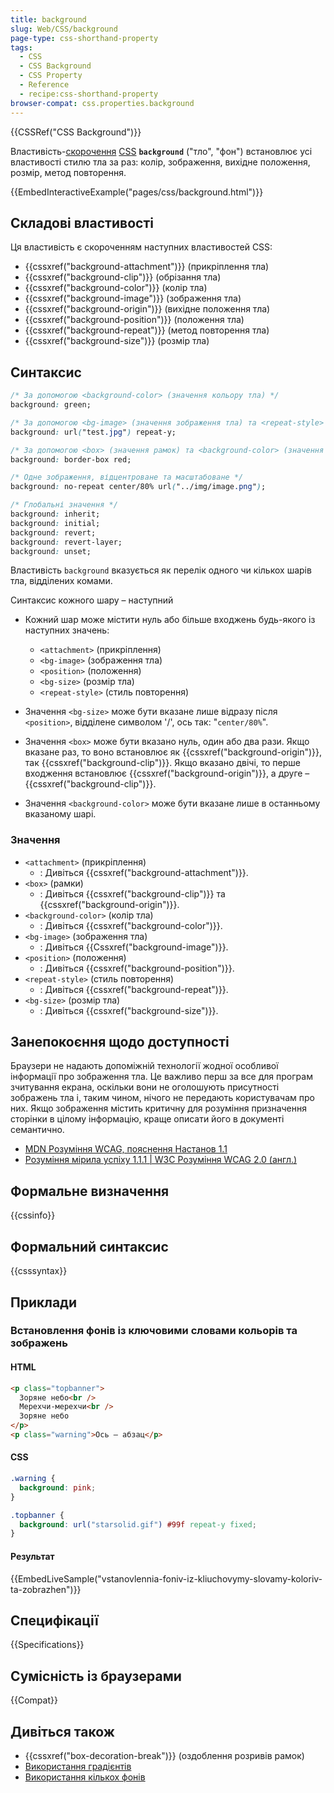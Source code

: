 ```yaml
---
title: background
slug: Web/CSS/background
page-type: css-shorthand-property
tags:
  - CSS
  - CSS Background
  - CSS Property
  - Reference
  - recipe:css-shorthand-property
browser-compat: css.properties.background
---
```


{{CSSRef("CSS Background")}}

Властивість-[скорочення](/uk/docs/Web/CSS/Shorthand_properties) [CSS](/uk/docs/Web/CSS) **`background`** ("тло", "фон") встановлює усі властивості стилю тла за раз: колір, зображення, вихідне положення, розмір, метод повторення.

{{EmbedInteractiveExample("pages/css/background.html")}}

## Складові властивості

Ця властивість є скороченням наступних властивостей CSS:

- {{cssxref("background-attachment")}} (прикріплення тла)
- {{cssxref("background-clip")}} (обрізання тла)
- {{cssxref("background-color")}} (колір тла)
- {{cssxref("background-image")}} (зображення тла)
- {{cssxref("background-origin")}} (вихідне положення тла)
- {{cssxref("background-position")}} (положення тла)
- {{cssxref("background-repeat")}} (метод повторення тла)
- {{cssxref("background-size")}} (розмір тла)

## Синтаксис

```css
/* За допомогою <background-color> (значення кольору тла) */
background: green;

/* За допомогою <bg-image> (значення зображення тла) та <repeat-style> (значення стилю повторення) */
background: url("test.jpg") repeat-y;

/* За допомогою <box> (значення рамок) та <background-color> (значення кольору тла) */
background: border-box red;

/* Одне зображення, відцентроване та масштабоване */
background: no-repeat center/80% url("../img/image.png");

/* Глобальні значення */
background: inherit;
background: initial;
background: revert;
background: revert-layer;
background: unset;
```

Властивість `background` вказується як перелік одного чи кількох шарів тла, відділених комами.

Синтаксис кожного шару – наступний

- Кожний шар може містити нуль або більше входжень будь-якого із наступних значень:

  - `<attachment>` (прикріплення)
  - `<bg-image>` (зображення тла)
  - `<position>` (положення)
  - `<bg-size>` (розмір тла)
  - `<repeat-style>` (стиль повторення)

- Значення `<bg-size>` може бути вказане лише відразу після `<position>`, відділене символом '/', ось так: "`center/80%`".
- Значення `<box>` може бути вказано нуль, один або два рази. Якщо вказане раз, то воно встановлює як {{cssxref("background-origin")}}, так {{cssxref("background-clip")}}. Якщо вказано двічі, то перше входження встановлює {{cssxref("background-origin")}}, а друге – {{cssxref("background-clip")}}.
- Значення `<background-color>` може бути вказане лише в останньому вказаному шарі.

### Значення

- `<attachment>` (прикріплення)
  - : Дивіться {{cssxref("background-attachment")}}.
- `<box>` (рамки)
  - : Дивіться {{cssxref("background-clip")}} та {{cssxref("background-origin")}}.
- `<background-color>` (колір тла)
  - : Дивіться {{cssxref("background-color")}}.
- `<bg-image>` (зображення тла)
  - : Дивіться {{Cssxref("background-image")}}.
- `<position>` (положення)
  - : Дивіться {{cssxref("background-position")}}.
- `<repeat-style>` (стиль повторення)
  - : Дивіться {{cssxref("background-repeat")}}.
- `<bg-size>` (розмір тла)
  - : Дивіться {{cssxref("background-size")}}.

## Занепокоєння щодо доступності

Браузери не надають допоміжній технології жодної особливої інформації про зображення тла. Це важливо перш за все для програм зчитування екрана, оскільки вони не оголошують присутності зображень тла і, таким чином, нічого не передають користувачам про них. Якщо зображення містить критичну для розуміння призначення сторінки в цілому інформацію, краще описати його в документі семантично.

- [MDN Розуміння WCAG, пояснення Настанов 1.1](/uk/docs/Web/Accessibility/Understanding_WCAG/Perceivable#guideline_1.1_%e2%80%94_providing_text_alternatives_for_non-text_content)
- [Розуміння мірила успіху 1.1.1 | W3C Розуміння WCAG 2.0 (англ.)](https://www.w3.org/TR/2016/NOTE-UNDERSTANDING-WCAG20-20161007/text-equiv-all.html)

## Формальне визначення

{{cssinfo}}

## Формальний синтаксис

{{csssyntax}}

## Приклади

### Встановлення фонів із ключовими словами кольорів та зображень

#### HTML

```html
<p class="topbanner">
  Зоряне небо<br />
  Мерехчи-мерехчи<br />
  Зоряне небо
</p>
<p class="warning">Ось – абзац</p>
```

#### CSS

```css
.warning {
  background: pink;
}

.topbanner {
  background: url("starsolid.gif") #99f repeat-y fixed;
}
```

#### Результат

{{EmbedLiveSample("vstanovlennia-foniv-iz-kliuchovymy-slovamy-koloriv-ta-zobrazhen")}}

## Специфікації

{{Specifications}}

## Сумісність із браузерами

{{Compat}}

## Дивіться також

- {{cssxref("box-decoration-break")}} (оздоблення розривів рамок)
- [Використання градієнтів](/uk/docs/Web/CSS/CSS_Images/Using_CSS_gradients)
- [Використання кількох фонів](/uk/docs/Web/CSS/CSS_Backgrounds_and_Borders/Using_multiple_backgrounds)
